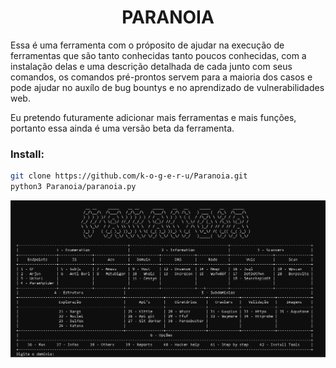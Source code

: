 <h1 align="center">PARANOIA</h1>

Essa é uma ferramenta com o próposito de ajudar na execução de ferramentas que são tanto conhecidas tanto poucos conhecidas, com a instalação delas e uma descrição detalhada de cada junto com seus comandos, os comandos pré-prontos servem para a maioria dos casos e pode ajudar no auxílo de bug bountys e no aprendizado de vulnerabilidades web.

Eu pretendo futuramente adicionar mais ferramentas e mais funções, portanto essa ainda é uma versão beta da ferramenta.

### Install:

```bash
git clone https://github.com/k-o-g-e-r-u/Paranoia.git
python3 Paranoia/paranoia.py
```

<img src="Banners/paranoia_interface.jpg"></img>
